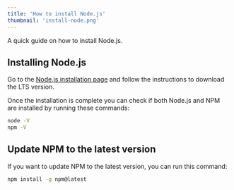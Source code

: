 ```yaml
---
title: 'How to install Node.js'
thumbnail: 'install-node.png'
---
```


A quick guide on how to install Node.js.

## Installing Node.js

Go to the [Node.js installation page](https://nodejs.org/en/download/) and follow the instructions to download the LTS version.

Once the installation is complete you can check if both Node.js and NPM are installed by running these commands:

```bash
node -V
npm -V
```

## Update NPM to the latest version

If you want to update NPM to the latest version, you can run this command:

```bash
npm install -g npm@latest
```